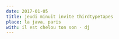 ```yaml
---
date: 2017-01-05
title: jeudi minuit invite thirdtypetapes
place: la java, paris
with: il est chelou ton son - dj
---
```

